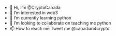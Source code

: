 - 👋 Hi, I’m @CryptoCanada
- 👀 I’m interested in web3
- 🌱 I’m currently learning python
- 💞️ I’m looking to collaborate on teaching me python
- 📫 How to reach me Tweet me @canadian4crypto

<!---
CryptoCanada/CryptoCanada is a ✨ special ✨ repository because its `README.md` (this file) appears on your GitHub profile.
You can click the Preview link to take a look at your changes.
--->
